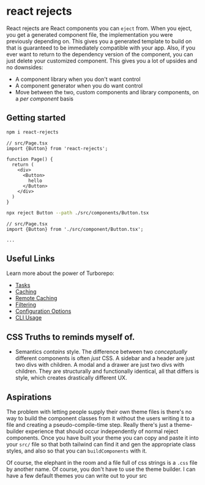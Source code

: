 # react rejects

React rejects are React components you can `eject` from. When you eject, you get a generated component file, the implementation you were previously depending on.  This gives you a generated template to build on that is guaranteed to be immediately compatible with your app. Also, if you ever want to return to the dependency version of the component, you can just delete your customized component. This gives you a lot of upsides and no downsides:

- A component library when you don't want control
- A component generator when you do want control
- Move between the two, custom components and library components, on a _per component_ basis

## Getting started

```sh
npm i react-rejects
```

```tsx
// src/Page.tsx
import {Button} from 'react-rejects';

function Page() {
  return (
    <div>
      <Button>
        hello
      </Button>
    </div>
  )
}
```

```sh
npx reject Button --path ./src/components/Button.tsx
```

```tsx
// src/Page.tsx
import {Button} from './src/component/Button.tsx';

...
```

## Useful Links

Learn more about the power of Turborepo:

- [Tasks](https://turbo.build/repo/docs/core-concepts/monorepos/running-tasks)
- [Caching](https://turbo.build/repo/docs/core-concepts/caching)
- [Remote Caching](https://turbo.build/repo/docs/core-concepts/remote-caching)
- [Filtering](https://turbo.build/repo/docs/core-concepts/monorepos/filtering)
- [Configuration Options](https://turbo.build/repo/docs/reference/configuration)
- [CLI Usage](https://turbo.build/repo/docs/reference/command-line-reference)

## CSS Truths to reminds myself of.

- Semantics _contains_ style. The difference between two _conceptually_ different components is often _just_ CSS. A sidebar and a header are just two divs with children. A modal and a drawer are just two divs with children. They are structurally and functionally identical, all that differs is style, which creates drastically different UX.

## Aspirations

The problem with letting people supply their own theme files is there's no way to build the component classes from it without the users writing it to a file and creating a pseudo-compile-time step. Really there's just a theme-builder experience that should occur independently of normal reject components. Once you have built your theme you can copy and paste it into your `src/` file so that both tailwind can find it and gen the appropriate class styles, and also so that you can `buildComponents` with it.

Of course, the elephant in the room and a file full of css strings is a `.css` file by another name. Of course, you don't have to use the theme builder. I can have a few default themes you can write out to your src